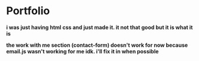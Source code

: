 # Portfolio


**i was just having html css and just made it. it not that good but it is what it is**

**the work with me section (contact-form) doesn't work for now because email.js wasn't working for me idk. i'll fix it in when possible**
